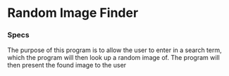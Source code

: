 # Random Image Finder

### Specs
The purpose of this program is to allow the user to enter in a search term, which the program will then look up a random image of. The program will then present the found image to the user
